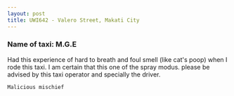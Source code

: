 ```yaml
---
layout: post
title: UWI642 - Valero Street, Makati City
---
```


### Name of taxi: M.G.E

Had this experience of hard to breath and foul smell (like cat's poop) when I rode this taxi. I am certain that this one of the spray modus. please be advised by this taxi operator and specially the driver. 

```Malicious mischief```
